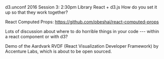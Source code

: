 d3.unconf 2016
Session 3: 2:30pm
Library
React + d3.js
How do you set it up so that they work together?

React Computed Props: https://github.com/pbeshai/react-computed-props

Lots of discussion about where to do horrible things in your code --- within a react component or with d3?

Demo of the Aardvark RVDF (React Visualization Developer Framework) by Accenture Labs, which is about to be open sourced.



